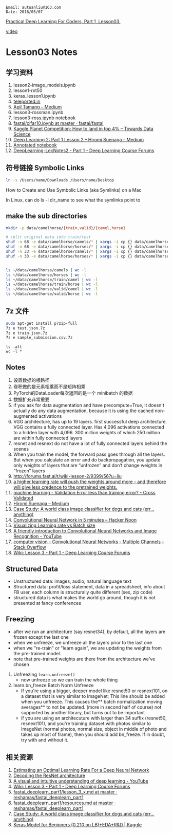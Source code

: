 ```
Email: autuanliu@163.com
Date: 2018/05/07
```
[Practical Deep Learning For Coders, Part 1, Lesson03.](http://course.fast.ai/index.html)

[video](https://www.youtube.com/watch?v=9C06ZPF8Uuc&feature=player_embedded)

# Lesson03 Notes
## 学习资料
1. lesson2-image_models.ipynb
2. lesson1-rxt50
3. keras_lesson1.ipynb
4. [teleported.in](http://teleported.in/)
5. [Apil Tamang – Medium](https://medium.com/@apiltamang)
6. lesson3-rossman.ipynb
7. lesson3-ross.ipynb notebook
8. [fastai/cifar10.ipynb at master · fastai/fastai](https://github.com/fastai/fastai/blob/master/courses/dl1/cifar10.ipynb)
9. [Kaggle Planet Competition: How to land in top 4% – Towards Data Science](https://towardsdatascience.com/kaggle-planet-competition-how-to-land-in-top-4-a679ff0013ba)
10. [Deep Learning 2: Part 1 Lesson 2 – Hiromi Suenaga – Medium](https://medium.com/@hiromi_suenaga/deep-learning-2-part-1-lesson-2-eeae2edd2be4)
11. [Annotated notebook](http://forums.fast.ai/uploads/default/original/2X/b/b01dffa62debfb8450fb9a3969d650645c54a3aa.pdf)
12. [DeepLearning-LecNotes2 - Part 1 - Deep Learning Course Forums](http://forums.fast.ai/t/deeplearning-lecnotes2/7515/10)

## 符号链接 Symbolic Links
```bash
ln -s /Users/name/Downloads /Users/name/Desktop
```
How to Create and Use Symbolic Links (aka Symlinks) on a Mac

In Linux, can do ls -l dir_name  to see what the symlinks point to

## make the sub directories
```sh
mkdir -p data/camelhorse/{train,valid}/{camel,horse}

# split original data into train/test
shuf -n 68 -e data/camelhorse/camels/* | xargs -i cp {} data/camelhorse/train/camel
shuf -n 68 -e data/camelhorse/horses/* | xargs -i cp {} data/camelhorse/train/horse
shuf -n 33 -e data/camelhorse/camels/* | xargs -i cp {} data/camelhorse/valid/camel
shuf -n 33 -e data/camelhorse/horses/* | xargs -i cp {} data/camelhorse/valid/horse


ls ~/data/camelhorse/camels | wc -l
ls ~/data/camelhorse/horses | wc -l
ls ~/data/camelhorse/train/camel | wc -l
ls ~/data/camelhorse/train/horse | wc -l
ls ~/data/camelhorse/valid/camel | wc -l
ls ~/data/camelhorse/valid/horse | wc -l
```

## 7z 文件
```bash
sudo apt-get install p7zip-full
7z e test.json.7z
7z e train.json.7z 
7z e sample_submission.csv.7z 
```

```
ls -alt
wc -l *
```


## Notes
1. 设置数据的根路径
2. 卷积做的是元素相乘而不是矩阵相乘
3. PyTorch的DataLoader每次返回的是一个 minibatch 的数据
4. 数据扩充非常重要
5. if you ask for data augmentation and have precompute=True, it doesn't actually do any data augmentation, because it is using the cached non-augmented activations
6. VGG architecture, has up to 19 layers. first successful deep architecture. VGG contains a fully connected layer. Has 4,096 activations connected to a hidden layer with 4,096. 300 million weights of which 250 million are within fully connected layers
7. resnet and resnext do not have a lot of fully connected layers behind the scenes
8. When you train the model, the forward pass goes through all the layers. But when you calculate an error and do backpropagation, you update only weights of layers that are “unfrozen” and don’t change weights in “frozen” layers
9. http://forums.fast.ai/t/wiki-lesson-2/9399/56?u=liu
10. [a higher learning rate will push the weights around more - and therefore will give less credence to the pretrained weights.](http://forums.fast.ai/t/wiki-lesson-2/9399/62?u=liu)
11. [machine learning - Validation Error less than training error? - Cross Validated](https://stats.stackexchange.com/questions/187335/validation-error-less-than-training-error/187404#187404)
12. [Hiromi Suenaga – Medium](https://medium.com/@hiromi_suenaga)
13. [Case Study: A world class image classifier for dogs and cats (err.., anything)](https://medium.com/@apiltamang/case-study-a-world-class-image-classifier-for-dogs-and-cats-err-anything-9cf39ee4690e)
14. [Convolutional Neural Network in 5 minutes – Hacker Noon](https://hackernoon.com/convolutional-neural-network-in-5-minutes-8f867eb9ca39)
15. [Visualizing Learning rate vs Batch size](https://miguel-data-sc.github.io/2017-11-05-first/)
16. [A friendly introduction to Convolutional Neural Networks and Image Recognition - YouTube](https://www.youtube.com/watch?v=2-Ol7ZB0MmU)
17. [computer vision - Convolutional Neural Networks - Multiple Channels - Stack Overflow](https://stackoverflow.com/questions/27728531/convolutional-neural-networks-multiple-channels)
18. [Wiki: Lesson 3 - Part 1 - Deep Learning Course Forums](http://forums.fast.ai/t/wiki-lesson-3/9401)

## Structured Data
* Unstructured data: images, audio, natural language text
* Structured data: profit/loss statement, data in a spreadsheet, info about FB user, each column is structurally quite different (sex, zip code)
* structured data is what makes the world go around, though it is not presented at fancy conferences

## Freezing
* after we run an architecture (say resnet34), by default, all the layers are frozen except the last one
* when we unfreeze, we unfreeze all the layers prior to the last one
* when we "re-train" or "learn again", we are updating the weights from the pre-trained model.
* note that pre-trained weights are there from the architecture we've chosen

1. Unfreezing `learn.unfreeze()`
    * now unfreeze so we can train the whole thing
2. learn.bn_freeze Batch Norm Unfreeze
    * If you're using a bigger, deeper model like resnet50 or resnext101, on a dataset that is very similar to ImageNet; This line should be added when you unfreeze. This causes the** batch normalization moving averages** to not be updated. (more in second half of course) not supported by another library, but turns out to be important
    * if you are using an architecuture with larger than 34 suffix (resnet50, resnext101), and you're training dataset with photos similar to ImageNet (normal photos, normal size, object in middle of photo and takes up most of frame), then you should add bn_freeze. If in doubt, try with and without it.


## 相关资源
1. [Estimating an Optimal Learning Rate For a Deep Neural Network](https://towardsdatascience.com/estimating-optimal-learning-rate-for-a-deep-neural-network-ce32f2556ce0)
2. [Decoding the ResNet architecture](http://teleported.in/posts/decoding-resnet-architecture/)
3. [A visual and intuitive understanding of deep learning - YouTube](https://www.youtube.com/watch?time_continue=9&v=Oqm9vsf_hvU)
4. [Wiki: Lesson 3 - Part 1 - Deep Learning Course Forums](http://forums.fast.ai/t/wiki-lesson-3/9401)
5. [fastai_deeplearn_part1/lesson_3_x.md at master · reshamas/fastai_deeplearn_part1](https://github.com/reshamas/fastai_deeplearn_part1/blob/master/courses/dl1/lesson_3_x.md)
6. [fastai_deeplearn_part1/resources.md at master · reshamas/fastai_deeplearn_part1](https://github.com/reshamas/fastai_deeplearn_part1/blob/master/resources.md)
7. [Case Study: A world class image classifier for dogs and cats (err.., anything)](https://medium.com/@apiltamang/case-study-a-world-class-image-classifier-for-dogs-and-cats-err-anything-9cf39ee4690e)
8. [Keras Model for Beginners (0.210 on LB)+EDA+R&D | Kaggle](https://www.kaggle.com/devm2024/keras-model-for-beginners-0-210-on-lb-eda-r-d)
